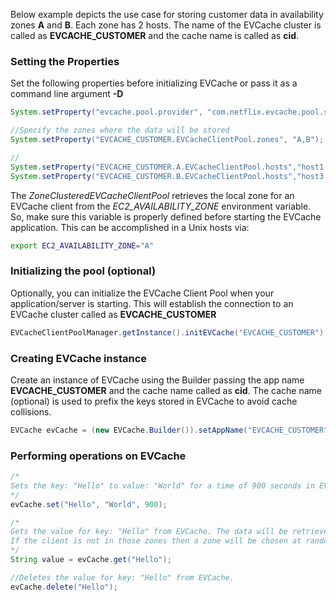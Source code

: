 Below example depicts the use case for storing customer data in availability zones **A** and **B**. Each zone has 2 hosts. The name of the EVCache cluster is called as **EVCACHE_CUSTOMER** and the cache name is called as **cid**. 

### Setting the Properties
Set the following properties before initializing EVCache or pass it as a command line argument **-D**
```java
System.setProperty("evcache.pool.provider", "com.netflix.evcache.pool.standalone.ZoneClusteredEVCacheClientPoolImpl");

//Specify the zones where the data will be stored
System.setProperty("EVCACHE_CUSTOMER.EVCacheClientPool.zones", "A,B");

//
System.setProperty("EVCACHE_CUSTOMER.A.EVCacheClientPool.hosts","host1:port,host2:port");
System.setProperty("EVCACHE_CUSTOMER.B.EVCacheClientPool.hosts","host3:port,host4:port");
```

The *ZoneClusteredEVCacheClientPool* retrieves the local zone for an EVCache client from the *EC2_AVAILABILITY_ZONE* environment variable. So, make sure this variable is properly defined before starting the EVCache application. This can be accomplished in a Unix hosts via:
```bash
export EC2_AVAILABILITY_ZONE="A"
```

### Initializing the pool (optional)
Optionally, you can initialize the EVCache Client Pool when your application/server is starting. This will establish the connection to an EVCache cluster called as **EVCACHE_CUSTOMER**
```java
EVCacheClientPoolManager.getInstance().initEVCache("EVCACHE_CUSTOMER");
```

### Creating EVCache instance
Create an instance of EVCache using the Builder passing the app name **EVCACHE_CUSTOMER** and the cache name called as **cid**. The cache name (optional) is used to prefix the keys stored in EVCache to avoid cache collisions. 
```java
EVCache evCache = (new EVCache.Builder()).setAppName("EVCACHE_CUSTOMER").setCacheName("cid").enableZoneFallback().build();
```

### Performing operations on EVCache
```java
/*
Sets the key: "Hello" to value: "World" for a time of 900 seconds in EVCache. This data will be written to both zones A and B.
*/
evCache.set("Hello", "World", 900);

/*
Gets the value for key: "Hello" from EVCache. The data will be retrieved from the zone local to the client. 
If the client is not in those zones then a zone will be chosen at random.
*/
String value = evCache.get("Hello");

//Deletes the value for key: "Hello" from EVCache.
evCache.delete("Hello");
```